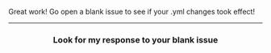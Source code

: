 Great work! Go open a blank issue to see if your .yml changes took effect!

<hr>
<h3 align="center">Look for my response to your blank issue</h3>
